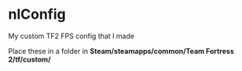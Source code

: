 # nlConfig
My custom TF2 FPS config that I made

Place these in a folder in **Steam/steamapps/common/Team Fortress 2/tf/custom/**

